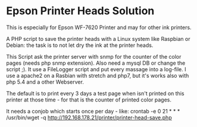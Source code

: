 # Epson Printer Heads Solution
This is especially for Epson WF-7620 Printer and may for other ink printers.

A PHP script to save the printer heads with a Linux system like Raspbian or Debian:
the task is to not let dry the ink at the printer heads.

This Script ask the printer server with snmp for the counter of the color pages (needs php snmp extension).
Also need a mysql DB or change the script ;). It use a FileLogger script and put every massage into a log-file.
I use a apache2 on a Rasbian with stretch and php7, but it's works also with php 5.4 and a other Webserver.

The default is to print every 3 days a test page when isn't printed on this printer at those time - for that is the counter of printed color pages.  

It needs a conjob which starts once per day - like:
crontab -e
0 21 * * * /usr/bin/wget -q http://192.168.178.21/printer/printer-head-save.php


